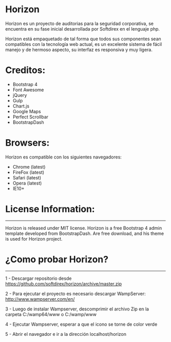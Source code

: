 
<h1>Horizon</h1>
Horizon es un proyecto de auditorias para la seguridad corporativa, se encuentra en su fase inicial desarrollada por Softdirex en el lenguaje php.

Horizon está empaquetado de tal forma que todos sus componentes sean compatibles con la tecnología web actual, es un excelente sistema de fácil manejo y de hermoso aspecto, su interfaz es responsiva y muy ligera.

<h1>Creditos:</h1>

- Bootstrap 4
- Font Awesome
- jQuery
- Gulp
- Chart.js
- Google Maps
- Perfect Scrollbar
- BootstrapDash

<h1>Browsers:</h1>

Horizon es compatible con los siguientes navegadores:

- Chrome (latest)
- FireFox (latest)
- Safari (latest)
- Opera (latest)
- IE10+  

<h1>License Information:</h1>
<hr>


Horizon is released under MIT license. Horizon is a free Bootstrap 4 admin template developed from BootstrapDash. Are free download, and his theme is used for Horizon project.

<h1>¿Como probar Horizon?</h1>
<hr>


1 - Descargar repositorio desde https://github.com/softdirex/horizon/archive/master.zip

2 - Para ejecutar el proyecto es necesario descargar WampServer: http://www.wampserver.com/en/

3 - Luego de instalar Wampserver, descomprimir el archivo Zip en la carpeta C:/wamp64/www o C:/wamp/www

4 - Ejecutar Wampserver, esperar a que el icono se torne de color verde

5 - Abrir el navegador e ir a la dirección localhost/horizon

